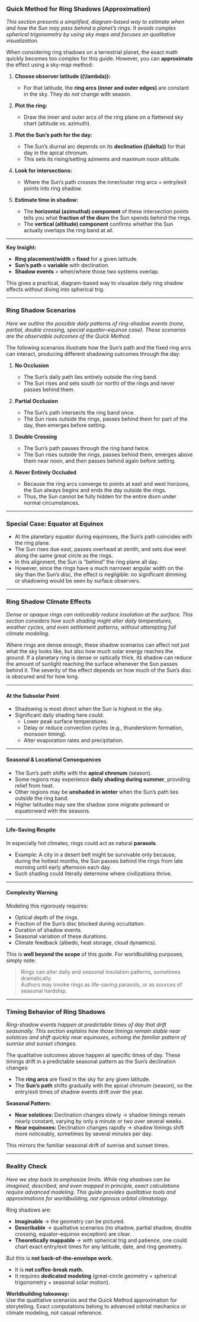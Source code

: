 ### **Quick Method for Ring Shadows (Approximation)**  

*This section presents a simplified, diagram-based way to estimate when and how the Sun may pass behind a planet’s rings. It avoids complex spherical trigonometry by using sky maps and focuses on qualitative visualization.*  

When considering ring shadows on a terrestrial planet, the exact math quickly becomes too complex for this guide. However, you can **approximate** the effect using a sky-map method:  

1. **Choose observer latitude (\(\lambda\)):**  
   - For that latitude, the **ring arcs (inner and outer edges)** are constant in the sky. They do *not* change with season.  

2. **Plot the ring:**  
   - Draw the inner and outer arcs of the ring plane on a flattened sky chart (altitude vs. azimuth).  

3. **Plot the Sun’s path for the day:**  
   - The Sun’s diurnal arc depends on its **declination (\(\delta\))** for that day in the apical chronum.  
   - This sets its rising/setting azimems and maximum noon altitude.  

4. **Look for intersections:**  
   - Where the Sun’s path crosses the inner/outer ring arcs = entry/exit points into ring shadow.  

5. **Estimate time in shadow:**  
   - The **horizontal (azimuthal) component** of these intersection points tells you what **fraction of the diurn** the Sun spends behind the rings.  
   - The **vertical (altitude) component** confirms whether the Sun actually overlaps the ring band at all.  

---

**Key Insight:**  
- **Ring placement/width = fixed** for a given latitude.  
- **Sun’s path = variable** with declination.  
- **Shadow events** = when/where those two systems overlap.  

This gives a practical, diagram-based way to visualize daily ring shadow effects *without* diving into spherical trig.  

---

### **Ring Shadow Scenarios**

*Here we outline the possible daily patterns of ring-shadow events (none, partial, double crossing, special equator–equinox case). These scenarios are the observable outcomes of the Quick Method.*  

The following scenarios illustrate how the Sun’s path and the fixed ring arcs can interact, producing different shadowing outcomes through the day:  

1. **No Occlusion**  
   - The Sun’s daily path lies entirely outside the ring band.  
   - The Sun rises and sets south (or north) of the rings and never passes behind them.  

2. **Partial Occlusion**  
   - The Sun’s path intersects the ring band once.  
   - The Sun rises outside the rings, passes behind them for part of the day, then emerges before setting.  

3. **Double Crossing**  
   - The Sun’s path passes through the ring band twice.  
   - The Sun rises outside the rings, passes behind them, emerges above them near noon, and then passes behind again before setting.  

4. **Never Entirely Occluded**  
   - Because the ring arcs converge to points at east and west horizons, the Sun always begins and ends the day outside the rings.  
   - Thus, the Sun cannot be fully hidden for the entire diurn under normal circumstances.  

---

### **Special Case: Equator at Equinox**

- At the planetary equator during equinoxes, the Sun’s path coincides with the ring plane.  
- The Sun rises due east, passes overhead at zenith, and sets due west along the same great circle as the rings.  
- In this alignment, the Sun is “behind” the ring plane all day.  
- However, since the rings have a much narrower angular width on the sky than the Sun’s disc, the effect is negligible: no significant dimming or shadowing would be seen by surface observers.  

---

### **Ring Shadow Climate Effects**

*Dense or opaque rings can noticeably reduce insolation at the surface. This section considers how such shading might alter daily temperatures, weather cycles, and even settlement patterns, without attempting full climate modeling.*  

Where rings are dense enough, these shadow scenarios can affect not just what the sky looks like, but also how much solar energy reaches the ground. If a planetary ring is dense or optically thick, its shadow can reduce the amount of sunlight reaching the surface whenever the Sun passes behind it. The severity of the effect depends on how much of the Sun’s disc is obscured and for how long.

---

#### **At the Subsolar Point**
- Shadowing is most direct when the Sun is highest in the sky.  
- Significant daily shading here could:  
  - Lower peak surface temperatures.  
  - Delay or reduce convection cycles (e.g., thunderstorm formation, monsoon timing).  
  - Alter evaporation rates and precipitation.  

---

#### **Seasonal & Locational Consequences**
- The Sun’s path shifts with the **apical chronum** (season).  
- Some regions may experience **daily shading during summer**, providing relief from heat.  
- Other regions may be **unshaded in winter** when the Sun’s path lies outside the ring band.  
- Higher latitudes may see the shadow zone migrate poleward or equatorward with the seasons.  

---

#### **Life-Saving Respite**
In especially hot climates, rings could act as natural **parasols**.  
- Example: A city in a desert belt might be survivable only because, during the hottest months, the Sun passes behind the rings from late morning until early afternoon each day.  
- Such shading could literally determine where civilizations thrive.  

---

#### **Complexity Warning**
Modeling this rigorously requires:  
- Optical depth of the rings.  
- Fraction of the Sun’s disc blocked during occultation.  
- Duration of shadow events.  
- Seasonal variation of these durations.  
- Climate feedback (albedo, heat storage, cloud dynamics).  

This is **well beyond the scope** of this guide. For worldbuilding purposes, simply note:  

> Rings can alter daily and seasonal insolation patterns, sometimes dramatically.  
> Authors may invoke rings as life-saving parasols, or as sources of seasonal hardship.  

---

### **Timing Behavior of Ring Shadows**

*Ring-shadow events happen at predictable times of day that drift seasonally. This section explains how those timings remain stable near solstices and shift quickly near equinoxes, echoing the familiar pattern of sunrise and sunset changes.*  

The qualitative outcomes above happen at specific times of day. These timings drift in a predictable seasonal pattern as the Sun’s declination changes:  

- The **ring arcs** are fixed in the sky for any given latitude.  
- The **Sun’s path** shifts gradually with the apical chronum (season), so the entry/exit times of shadow events drift over the year.  

**Seasonal Pattern:**  
- **Near solstices:** Declination changes slowly → shadow timings remain nearly constant, varying by only a minute or two over several weeks.  
- **Near equinoxes:** Declination changes rapidly → shadow timings shift more noticeably, sometimes by several minutes per day.  

This mirrors the familiar seasonal drift of sunrise and sunset times.  

---

### **Reality Check**

*Here we step back to emphasize limits. While ring shadows can be imagined, described, and even mapped in principle, exact calculations require advanced modeling. This guide provides qualitative tools and approximations for worldbuilding, not rigorous orbital climatology.*  

Ring shadows are:  
- **Imaginable** → the geometry can be pictured.  
- **Describable** → qualitative scenarios (no shadow, partial shadow, double crossing, equator–equinox exception) are clear.  
- **Theoretically mappable** → with spherical trig and patience, one could chart exact entry/exit times for any latitude, date, and ring geometry.  

But this is **not back-of-the-envelope work.**  
- It is **not coffee-break math.**  
- It requires **dedicated modeling** (great-circle geometry + spherical trigonometry + seasonal solar motion).  

**Worldbuilding takeaway:**  
Use the qualitative scenarios and the Quick Method approximation for storytelling. Exact computations belong to advanced orbital mechanics or climate modeling, not casual reference.  
